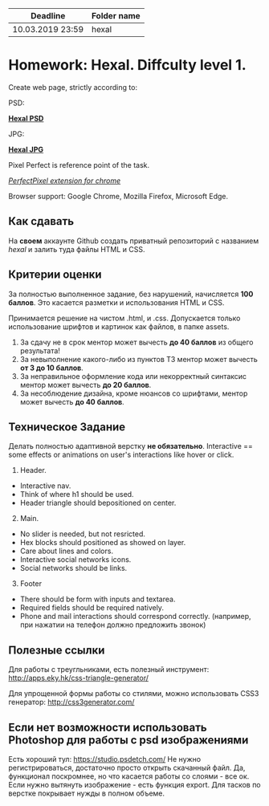 | Deadline  | Folder name |
|-----------|-------------|
| 10.03.2019 23:59 | hexal |


# Homework: Hexal. Diffculty level 1.

Create web page, strictly according to:

PSD:

**[Hexal PSD](https://www.dropbox.com/s/vvd768cjmxku6yh/hexal.psd?dl=0)**

JPG:

**[Hexal JPG](https://www.dropbox.com/s/j9t88vx864lis35/hexal.jpg?dl=0)**

Pixel Perfect is reference point of the task.

*[PerfectPixel extension for chrome](https://chrome.google.com/webstore/detail/perfectpixel-by-welldonec/dkaagdgjmgdmbnecmcefdhjekcoceebi?hl=en)*

Browser support: Google Chrome, Mozilla Firefox, Microsoft Edge.


## Как сдавать

На **своем** аккаунте Github создать приватный репозиторий с названием *hexal* и залить туда файлы HTML и CSS.

## Критерии оценки

За полностью выполненное задание, без нарушений, начисляется **100 баллов**. Это касается разметки и использования HTML и CSS.

Принимается решение на чистом .html, и .css. Допускается только использование шрифтов и картинок как файлов, в папке assets.

1. За сдачу не в срок ментор может вычесть **до 40 баллов** из общего результата!
2. За невыполнение какого-либо из пунктов ТЗ ментор может вычесть **от 3 до 10 баллов**.
3. За неправильное оформление кода или некорректный синтаксис ментор может вычесть **до 20 баллов**.
4. За несоблюдение дизайна, кроме нюансов со шрифтами, ментор может вычесть **до 40 баллов**.

## Техническое Задание

Делать полностью адаптивной верстку **не обязательно**.
Interactive == some effects or animations on user's interactions like hover or click.

1. Header.
- Interactive nav.
- Think of where h1 should be used.
- Header triangle should bepositioned on center.

2. Main.
- No slider is needed, but not resricted.
- Hex blocks should positioned as showed on layer.
- Care about lines and colors.
- Interactive social networks icons.
- Social networks should be links.

3. Footer
- There should be form with inputs and textarea.
- Required fields should be required natively.
- Phone and mail interactions should correspond correctly. (например, при нажатии на телефон должно предложить звонок)


## Полезные ссылки
Для работы с треугльниками, есть полезный инструмент:
http://apps.eky.hk/css-triangle-generator/

Для упрощенной формы работы со стилями, можно использовать CSS3 генератор:
http://css3generator.com/

## Если нет возможности использовать Photoshop для работы с psd изображениями
Есть хороший тул: https://studio.psdetch.com/
Не нужно регистрироваться, достаточно просто открыть скачанный файл. Да, функционал поскромнее, но что касается работы со слоями - все ок.
Если нужно вытянуть изображение - есть функция export.
Для тасков по верстке покрывает нужды в полном объеме.

